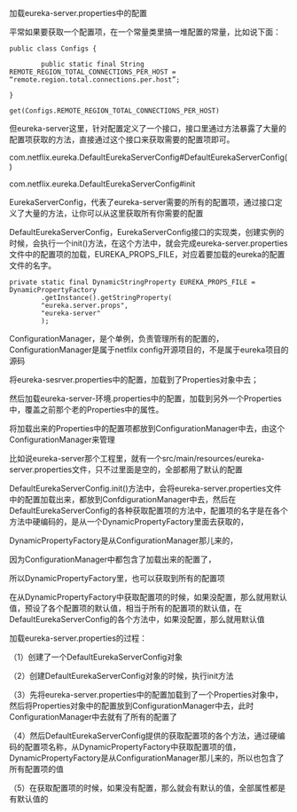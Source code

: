  

加载eureka-server.properties中的配置

 





 

 

平常如果要获取一个配置项，在一个常量类里搞一堆配置的常量，比如说下面：

```
public class Configs {

		public static final String REMOTE_REGION_TOTAL_CONNECTIONS_PER_HOST = “remote.region.total.connections.per.host”;

}

get(Configs.REMOTE_REGION_TOTAL_CONNECTIONS_PER_HOST)

```

 

但eureka-server这里，针对配置定义了一个接口，接口里通过方法暴露了大量的配置项获取的方法，直接通过这个接口来获取需要的配置项即可。

 

com.netflix.eureka.DefaultEurekaServerConfig#DefaultEurekaServerConfig()

com.netflix.eureka.DefaultEurekaServerConfig#init



EurekaServerConfig，代表了eureka-server需要的所有的配置项，通过接口定义了大量的方法，让你可以从这里获取所有你需要的配置

DefaultEurekaServerConfig，EurekaServerConfig接口的实现类，创建实例的时候，会执行一个init()方法，在这个方法中，就会完成eureka-server.properties文件中的配置项的加载，EUREKA_PROPS_FILE，对应着要加载的eureka的配置文件的名字。

 

```
private static final DynamicStringProperty EUREKA_PROPS_FILE = 
DynamicPropertyFactory
        .getInstance().getStringProperty(
        "eureka.server.props",
		"eureka-server"
		);
```

 

ConfigurationManager，是个单例，负责管理所有的配置的，ConfigurationManager是属于netfilx config开源项目的，不是属于eureka项目的源码

 

将eureka-sesrver.properties中的配置，加载到了Properties对象中去；

然后加载eureka-server-环境.properties中的配置，加载到另外一个Properties中，覆盖之前那个老的Properties中的属性。

将加载出来的Properties中的配置项都放到ConfigurationManager中去，由这个ConfigurationManager来管理

 

比如说eureka-server那个工程里，就有一个src/main/resources/eureka-server.properties文件，只不过里面是空的，全部都用了默认的配置

 

DefaultEurekaServerConfig.init()方法中，会将eureka-server.properties文件中的配置加载出来，都放到ConfdigurationManager中去，然后在DefaultEurekaServerConfig的各种获取配置项的方法中，配置项的名字是在各个方法中硬编码的，是从一个DynamicPropertyFactory里面去获取的，

DynamicPropertyFactory是从ConfigurationManager那儿来的，

因为ConfigurationManager中都包含了加载出来的配置了，

所以DynamicPropertyFactory里，也可以获取到所有的配置项

 

在从DynamicPropertyFactory中获取配置项的时候，如果没配置，那么就用默认值，预设了各个配置项的默认值，相当于所有的配置项的默认值，在DefaultEurekaServerConfig的各个方法中，如果没配置，那么就用默认值

 



加载eureka-server.properties的过程：

（1）创建了一个DefaultEurekaServerConfig对象

（2）创建DefaultEurekaServerConfig对象的时候，执行init方法

（3）先将eureka-server.properties中的配置加载到了一个Properties对象中，然后将Properties对象中的配置放到ConfigurationManager中去，此时ConfigurationManager中去就有了所有的配置了

（4）然后DefaultEurekaServerConfig提供的获取配置项的各个方法，通过硬编码的配置项名称，从DynamicPropertyFactory中获取配置项的值，DynamicPropertyFactory是从ConfigurationManager那儿来的，所以也包含了所有配置项的值

（5）在获取配置项的时候，如果没有配置，那么就会有默认的值，全部属性都是有默认值的



 

 





